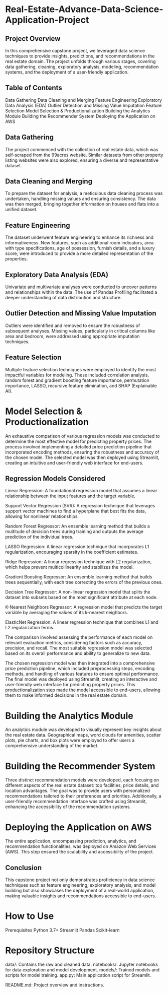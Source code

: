 # Real-Estate-Advance-Data-Science-Application-Project

## Project Overview
In this comprehensive capstone project, we leveraged data science techniques to provide insights, predictions, and recommendations in the real estate domain. The project unfolds through various stages, covering data gathering, cleaning, exploratory analysis, modeling, recommendation systems, and the deployment of a user-friendly application.

## Table of Contents
Data Gathering
Data Cleaning and Merging
Feature Engineering
Exploratory Data Analysis (EDA)
Outlier Detection and Missing Value Imputation
Feature Selection
Model Selection & Productionalization
Building the Analytics Module
Building the Recommender System
Deploying the Application on AWS

## Data Gathering
The project commenced with the collection of real estate data, which was self-scraped from the 99acres website. Similar datasets from other property listing websites were also explored, ensuring a diverse and representative dataset.

## Data Cleaning and Merging
To prepare the dataset for analysis, a meticulous data cleaning process was undertaken, handling missing values and ensuring consistency. The data was then merged, bringing together information on houses and flats into a unified dataset.

## Feature Engineering
The dataset underwent feature engineering to enhance its richness and informativeness. New features, such as additional room indicators, area with type specifications, age of possession, furnish details, and a luxury score, were introduced to provide a more detailed representation of the properties.

## Exploratory Data Analysis (EDA)
Univariate and multivariate analyses were conducted to uncover patterns and relationships within the data. The use of Pandas Profiling facilitated a deeper understanding of data distribution and structure.

## Outlier Detection and Missing Value Imputation
Outliers were identified and removed to ensure the robustness of subsequent analyses. Missing values, particularly in critical columns like area and bedroom, were addressed using appropriate imputation techniques.

## Feature Selection
Multiple feature selection techniques were employed to identify the most impactful variables for modeling. These included correlation analysis, random forest and gradient boosting feature importance, permutation importance, LASSO, recursive feature elimination, and SHAP (Explainable AI).

# Model Selection & Productionalization
An exhaustive comparison of various regression models was conducted to determine the most effective model for predicting property prices. The process involved implementing a detailed price prediction pipeline that incorporated encoding methods, ensuring the robustness and accuracy of the chosen model. The selected model was then deployed using Streamlit, creating an intuitive and user-friendly web interface for end-users.

## Regression Models Considered

Linear Regression: A foundational regression model that assumes a linear relationship between the input features and the target variable.

Support Vector Regression (SVR): A regression technique that leverages support vector machines to find a hyperplane that best fits the data, allowing for nonlinear relationships.

Random Forest Regressor: An ensemble learning method that builds a multitude of decision trees during training and outputs the average prediction of the individual trees.

LASSO Regression: A linear regression technique that incorporates L1 regularization, encouraging sparsity in the coefficient estimates.

Ridge Regression: A linear regression technique with L2 regularization, which helps prevent multicollinearity and stabilizes the model.

Gradient Boosting Regressor: An ensemble learning method that builds trees sequentially, with each tree correcting the errors of the previous ones.

Decision Tree Regressor: A non-linear regression model that splits the dataset into subsets based on the most significant attribute at each node.

K-Nearest Neighbors Regressor: A regression model that predicts the target variable by averaging the values of its k-nearest neighbors.

ElasticNet Regression: A linear regression technique that combines L1 and L2 regularization terms.

The comparison involved assessing the performance of each model on relevant evaluation metrics, considering factors such as accuracy, precision, and recall. The most suitable regression model was selected based on its overall performance and ability to generalize to new data.

The chosen regression model was then integrated into a comprehensive price prediction pipeline, which included preprocessing steps, encoding methods, and handling of various features to ensure optimal performance. The final model was deployed using Streamlit, creating an interactive and user-friendly web interface for predicting property prices. This productionalization step made the model accessible to end-users, allowing them to make informed decisions in the real estate domain.

# Building the Analytics Module
An analytics module was developed to visually represent key insights about the real estate data. Geographical maps, word clouds for amenities, scatter plots, pie charts, and box plots were employed to offer users a comprehensive understanding of the market.

# Building the Recommender System
Three distinct recommendation models were developed, each focusing on different aspects of the real estate dataset: top facilities, price details, and location advantages. The goal was to provide users with personalized recommendations tailored to their preferences and priorities. Additionally, a user-friendly recommendation interface was crafted using Streamlit, enhancing the accessibility of the recommendation systems.

# Deploying the Application on AWS
The entire application, encompassing prediction, analytics, and recommendation functionalities, was deployed on Amazon Web Services (AWS). This step ensured the scalability and accessibility of the project.

## Conclusion
This capstone project not only demonstrates proficiency in data science techniques such as feature engineering, exploratory analysis, and model building but also showcases the deployment of a real-world application, making valuable insights and recommendations accessible to end-users.

# How to Use
Prerequisites
Python 3.7+
Streamlit
Pandas
Scikit-learn


# Repository Structure
data/: Contains the raw and cleaned data.
notebooks/: Jupyter notebooks for data exploration and model development.
models/: Trained models and scripts for model training.
app.py: Main application script for Streamlit.


README.md: Project overview and instructions.



